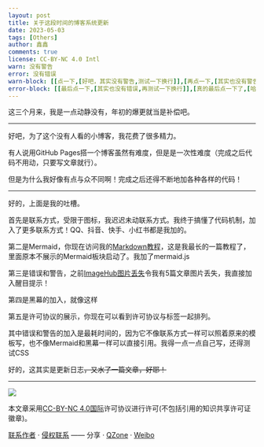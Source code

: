 ```yaml
---
layout: post
title: 关于这段时间的博客系统更新
date: 2023-05-03
tags: [Others]
author: 鑫鑫
comments: true
license: CC-BY-NC 4.0 Intl
warn: 没有警告
error: 没有错误
warn-block: [[点一下,[好吧，其实没有警告,测试一下换行]],[再点一下,[其实也没有警告,就是想测试]]]
error-block: [[最后点一下,[其实也没有错误,再测试一下换行]],[真的最后点一下了,[哈哈哈,真的最后一下]]]
---
```


这三个月来，我是一点动静没有，年初的爆更就当是补偿吧。

---

好吧，为了这个没有人看的小博客，我花费了很多精力。

有人说用GitHub Pages搭一个博客虽然有难度，但是是一次性难度（完成之后代码不用动，只要写文章就行）。

但是为什么我好像有点与众不同啊！完成之后还得不断地加各种各样的代码！

---

好的，上面是我的吐槽。

首先是联系方式，受限于图标，我迟迟未动联系方式。我终于搞懂了代码机制，加入了更多联系方式！QQ、抖音、快手、小红书都是我加的。

第二是Mermaid，你现在访问我的[Markdown教程](/markdown)，这是我最长的一篇教程了，里面原本不展示的Mermaid板块启动了。我加了mermaid.js

第三是错误和警告，之前[ImageHub图片丢失](/imagehub)令我有5篇文章图片丢失，我直接加入醒目提示！

第四是黑幕的加入，<span class="heimu" title="你知道得太多了">就像这样</span>

第五是许可协议的展示，你现在可以看到许可协议与标签一起排列。

其中错误和警告的加入是最耗时间的，因为它不像联系方式一样可以照着原来的模板写，也不像Mermaid和黑幕一样可以直接引用。我得一点一点自己写，还得测试CSS

好的，这其实是更新日志~~，又水了一篇文章，好耶！~~

---

[![](https://licensebuttons.net/l/by-nc/4.0/88x31.png)](https://creativecommons.org/licenses/by-nc/4.0/deed.zh)

本文章采用[CC-BY-NC 4.0国际](https://creativecommons.org/licenses/by-nc/4.0/deed.zh)许可协议进行许可(不包括引用的知识共享许可证徽章)。

[联系作者](mailto:blog@xinxin2021.tk) · [侵权联系](mailto:tort@xinxin2021.tk) —— 分享 · [QZone](https://sns.qzone.qq.com/cgi-bin/qzshare/cgi_qzshare_onekey?url=https%3A%2F%2Fblog.xinxin2021.tk%2Fupdate-log-1%2F&title=%E5%85%B3%E4%BA%8E%E8%BF%99%E6%AE%B5%E6%97%B6%E9%97%B4%E7%9A%84%E5%8D%9A%E5%AE%A2%E7%B3%BB%E7%BB%9F%E6%9B%B4%E6%96%B0&site=%E9%91%AB%E5%8D%9A%E5%AE%A2%0D%0A) · [Weibo](https://service.weibo.com/share/share.php?url=https%3A%2F%2Fblog.xinxin2021.tk%2Fupdate-log-1%2F&count=1&title=%E5%85%B3%E4%BA%8E%E8%BF%99%E6%AE%B5%E6%97%B6%E9%97%B4%E7%9A%84%E5%8D%9A%E5%AE%A2%E7%B3%BB%E7%BB%9F%E6%9B%B4%E6%96%B0&language=zh_cn)
